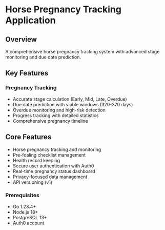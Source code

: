 # Horse Pregnancy Tracking Application

## Overview

A comprehensive horse pregnancy tracking system with advanced stage monitoring and due date prediction.

## Key Features

### Pregnancy Tracking

-   Accurate stage calculation (Early, Mid, Late, Overdue)
-   Due date prediction with viable windows (320-370 days)
-   Overdue monitoring and high-risk detection
-   Progress tracking with detailed statistics
-   Comprehensive pregnancy timeline

## Core Features

-   Horse pregnancy tracking and monitoring
-   Pre-foaling checklist management
-   Health record keeping
-   Secure user authentication with Auth0
-   Real-time pregnancy status dashboard
-   Privacy-focused data management
-   API versioning (v1)



### Prerequisites

-   Go 1.23.4+
-   Node.js 18+
-   PostgreSQL 13+
-   Auth0 account

